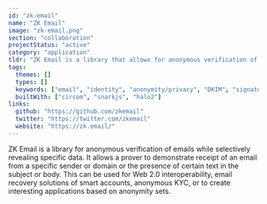 ```yaml
---
id: "zk-email"
name: "ZK Email"
image: "zk-email.png"
section: "collaboration"
projectStatus: "active"
category: "application"
tldr: "ZK Email is a library that allows for anonymous verification of email signatures while masking specific data."
tags:
  themes: []
  types: []
  keywords: ["email", "identity", "anonymity/privacy", "DKIM", "signatures"]
  builtWith: ["circom", "snarkjs", "halo2"]
links:
  github: "https://github.com/zkemail"
  twitter: "https://twitter.com/zkemail"
  website: "https://zk.email/"
---
```


ZK Email is a library for anonymous verification of emails while selectively revealing specific data. It allows a prover to demonstrate receipt of an email from a specific sender or domain or the presence of certain text in the subject or body. This can be used for Web 2.0 interoperability, email recovery solutions of smart accounts, anonymous KYC, or to create interesting applications based on anonymity sets.
